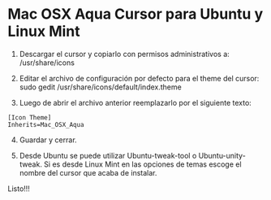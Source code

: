 # Mac OSX Aqua Cursor para Ubuntu y Linux Mint

1) Descargar el cursor y copiarlo con permisos administrativos a: /usr/share/icons

2) Editar el archivo de configuración por defecto para el theme del cursor: sudo gedit /usr/share/icons/default/index.theme

3) Luego de abrir el archivo anterior reemplazarlo por el siguiente texto: 

```
[Icon Theme]
Inherits=Mac_OSX_Aqua
```

4) Guardar y cerrar.

5) Desde Ubuntu se puede utilizar Ubuntu-tweak-tool o Ubuntu-unity-tweak. Si es desde Linux Mint en las opciones de temas escoge el nombre del cursor que acaba de instalar.

Listo!!!

